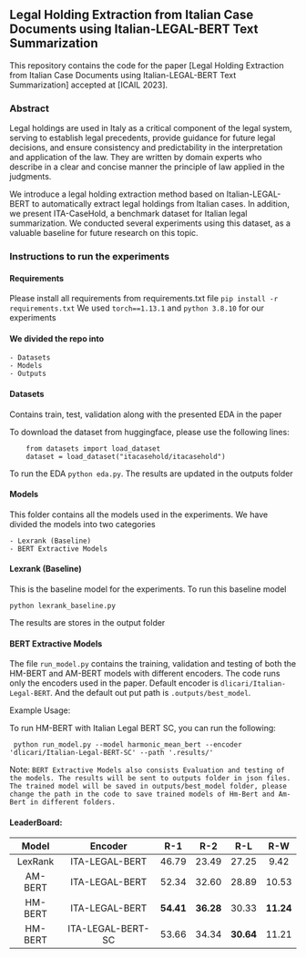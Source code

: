 ## Legal Holding Extraction from Italian Case Documents using Italian-LEGAL-BERT Text Summarization
This repository contains the code for the paper [Legal Holding Extraction from Italian Case Documents using Italian-LEGAL-BERT Text Summarization] accepted at [ICAIL 2023].

### Abstract
Legal holdings are used in Italy as a critical component of the legal system, serving to establish legal precedents, provide guidance for future legal decisions, and ensure consistency and predictability in the interpretation and application of the law. They are written by domain experts who describe in a clear and concise manner the principle of law applied in the judgments.

We introduce a legal holding extraction method based on Italian-LEGAL-BERT to automatically extract legal holdings from Italian cases. In addition, we present ITA-CaseHold, a benchmark dataset for Italian legal summarization. We conducted several experiments using this dataset, as a valuable baseline for future research on this topic.

### Instructions to run the experiments

#### Requirements
Please install all requirements from requirements.txt file
    `pip install -r requirements.txt`
We used `torch==1.13.1` and `python 3.8.10` for our experiments

#### We divided the repo into 
    - Datasets
    - Models
    - Outputs

#### Datasets
Contains train, test, validation along with the presented EDA in the paper

To download the dataset from huggingface, please use the following lines:
    
        from datasets import load_dataset
        dataset = load_dataset("itacasehold/itacasehold")


To run the EDA `python eda.py`. The results are updated in the outputs folder

#### Models

This folder contains all the models used in the experiments. We have divided the models into two categories

    - Lexrank (Baseline)
    - BERT Extractive Models

#### Lexrank (Baseline)
This is the baseline model for the experiments.
To run this baseline model

`python lexrank_baseline.py`

The results are stores in the output folder

#### BERT Extractive Models 

The file `run_model.py` contains the training, validation and testing of both the HM-BERT and AM-BERT models with different encoders. The code runs only the encoders used in the paper. Default encoder is `dlicari/Italian-Legal-BERT`. And the default out put path is `.outputs/best_model`. 

Example Usage:

To run HM-BERT with Italian Legal BERT SC, you can run the following:

     python run_model.py --model harmonic_mean_bert --encoder 'dlicari/Italian-Legal-BERT-SC' --path '.results/'




Note:
`BERT Extractive Models also consists Evaluation and testing of the models. The results will be sent to outputs folder in json files. The trained model will be saved in outputs/best_model folder, please change the path in the code to save trained models of Hm-Bert and Am-Bert in different folders.`

#### LeaderBoard:

| Model | Encoder    | R-1 | R-2 | R-L | R-W |
| :---:   | :---: | :---: | :---: | :---: | :---: |
| LexRank | ITA-LEGAL-BERT  | 46.79  | 23.49 | 27.25 | 9.42 |
| AM-BERT | ITA-LEGAL-BERT  | 52.34  | 32.60 | 28.89 | 10.53 |
| HM-BERT | ITA-LEGAL-BERT  | **54.41** | **36.28** | 30.33 | **11.24**|
| HM-BERT | ITA-LEGAL-BERT-SC | 53.66 | 34.34 | **30.64** | 11.21 |
